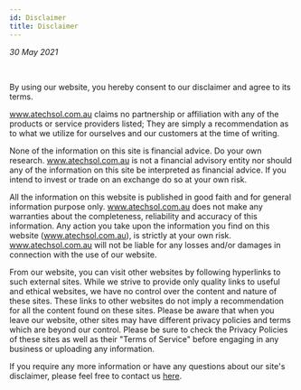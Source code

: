 ```yaml
---
id: Disclaimer
title: Disclaimer
---
```


<i>30 May 2021</i>

<br/>

By using our website, you hereby consent to our disclaimer and agree to its terms.

www.atechsol.com.au claims no partnership or affiliation with any of the products or service providers listed; They are simply a recommendation as to what we utilize for ourselves and our customers at the time of writing.

None of the information on this site is financial advice. Do your own research. www.atechsol.com.au is not a financial advisory entity nor should any of the information on this site be interpreted as financial advice. If you intend to invest or trade on an exchange do so at your own risk.

All the information on this website is published in good faith and for general information purpose only. www.atechsol.com.au does not make any warranties about the completeness, reliability and accuracy of this information. Any action you take upon the information you find on this website (www.atechsol.com.au), is strictly at your own risk. www.atechsol.com.au will not be liable for any losses and/or damages in connection with the use of our website.

From our website, you can visit other websites by following hyperlinks to such external sites. While we strive to provide only quality links to useful and ethical websites, we have no control over the content and nature of these sites. These links to other websites do not imply a recommendation for all the content found on these sites. Please be aware that when you leave our website, other sites may have different privacy policies and terms which are beyond our control. Please be sure to check the Privacy Policies of these sites as well as their "Terms of Service" before engaging in any business or uploading any information.

If you require any more information or have any questions about our site's disclaimer, please feel free to contact us [here](Contact.md).
